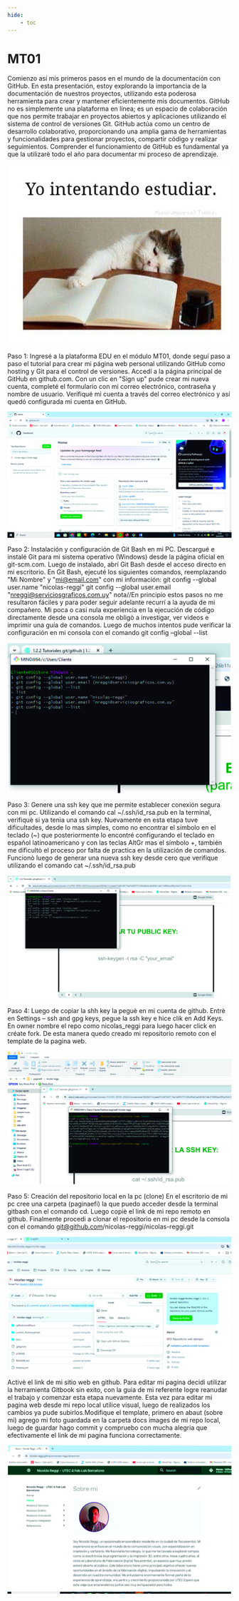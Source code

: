 ```yaml
---
hide:
    - toc
---
```


# MT01

Comienzo así mis primeros pasos en el mundo de la documentación con GitHub.
En esta presentación, estoy explorando la importancia de la documentación de nuestros proyectos, utilizando esta poderosa herramienta para crear y mantener eficientemente mis documentos.
GitHub no es simplemente una plataforma en línea; es un espacio de colaboración que nos permite trabajar en proyectos abiertos y aplicaciones utilizando el sistema de control de versiones Git.
GitHub actúa como un centro de desarrollo colaborativo, proporcionando una amplia gama de herramientas y funcionalidades para gestionar proyectos, compartir código y realizar seguimientos. 
Comprender el funcionamiento de GitHub es fundamental ya que la utilizarè todo el año para documentar mi proceso de aprendizaje.

![](../images/yo.jpg)

Paso 1: 
Ingresé a la plataforma EDU en el módulo MT01, donde seguí paso a paso el tutorial para crear mi página web personal utilizando GitHub como hosting y Git para el control de versiones.
Accedí a la página principal de GitHub en github.com.
Con un clic en "Sign up" pude crear mi nueva cuenta, completé el formulario con mi correo electrónico, contraseña y nombre de usuario. Verifiqué mi cuenta a través del correo electrónico y así quedó configurada mi cuenta en GitHub.

![](../images/paso1.jpg)

Paso 2:
Instalación y configuración de Git Bash en mi PC.
Descargué e instalé Git para mi sistema operativo (Windows) desde la página oficial en git-scm.com.
Luego de instalado, abrí Git Bash desde el acceso directo en mi escritorio.
En  Git Bash, ejecuté los siguientes comandos, reemplazando "Mi Nombre" y "mi@email.com" con mi información:
git config --global user.name "nicolas-reggi"
git config --global user.email "nreggi@serviciosgraficos.com.uy"
nota//En principio estos pasos no me resultaron fáciles y para poder seguir adelante recurrí a la ayuda de mi compañero.
Mi poca o casi nula experiencia en la ejecución de código directamente desde una consola me obligò a investigar, ver videos e imprimir una guía de comandos.
Luego de muchos intentos pude verificar la configuración en mi consola con el comando
git config –global --list


![](../images/paso2.jpg)

Paso 3:
Genere una ssh key que me permite establecer conexión segura con mi pc. Utilizando el comando cal ~/.ssh/id_rsa.pub en la terminal, verifiquè si ya tenìa una ssh key.
Nuevamente en esta etapa tuve dificultades, desde lo mas simples, como no encontrar el símbolo en el teclado (~)  que posteriormente lo encontré configurando el teclado en español latinoamericano y con las teclas AltGr mas el símbolo +,  también me dificultò el proceso por falta de practica en la utilización de comandos.
Funcionò luego de generar una nueva ssh key desde cero que verifique utilizando el comando cat ~/.ssh/id_rsa.pub

![](../images/paso3.jpg)

Paso 4: 
Luego de copiar la shh key la peguè en mi cuenta de github.
Entrè en Settings – ssh and gpg keys, pegue la ssh key e hice clik en Add Keys.
En owner nombre el repo como nicolas_reggi para luego hacer click en créate fork.
De esta manera quedo creado mi repositorio remoto con el template de la pagina web.

![](../images/ssh.jpg)

Paso 5:
Creación del repositorio local en la pc (clone)
En el escritorio de mi pc cree una carpeta (paginaefi) la que puedo acceder desde la terminal gitbash con el comando cd.
Luego copiè el link de mi repo remoto en github.
Finalmente procedi a clonar el repositorio en mi pc desde la consola con el comando  git@github.com/nicolas-reggi/nicolas-reggi.git

![](../images/crearepo.jpg)

Activè el link de mi sitio web en github.
Para editar mi pagina decidi utilizar la herramienta Gitbook sin exito, con la guia de mi referente logre reanudar el trabajo y comenzar esta etapa nuevamente.
Esta vez para editar mi pagina web desde mi repo local utilice visual, luego de realizados los cambios ya pude subirlos.Modifique el template, primero en abaut (sobre mi) agrego mi foto guardada en la carpeta docs images de mi repo local, luego de guardar hago commit y compruebo con mucha alegria que efectivamente el link de mi pagina funciona correctamente.

![](../images/link.jpg)